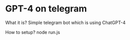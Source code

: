 # GPT-4 on telegram

What it is?
Simple telegram bot which is using ChatGPT-4

How to setup?
node run.js
